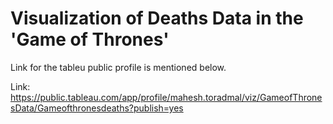 # Visualization of Deaths Data in the 'Game of Thrones'
Link for the tableu public profile is mentioned below.

Link: https://public.tableau.com/app/profile/mahesh.toradmal/viz/GameofThronesData/Gameofthronesdeaths?publish=yes
